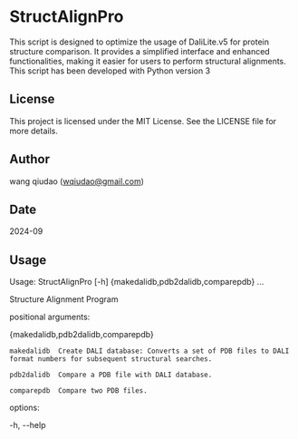 # StructAlignPro

This script is designed to optimize the usage of DaliLite.v5 for protein structure comparison.
It provides a simplified interface and enhanced functionalities, making it easier for users to perform structural alignments. This script has been developed with Python version 3
## License
This project is licensed under the MIT License. See the LICENSE file for more details.
## Author
wang qiudao (wqiudao@gmail.com)
## Date
2024-09
## Usage
Usage: StructAlignPro [-h] {makedalidb,pdb2dalidb,comparepdb} ...

Structure Alignment Program

positional arguments:

  {makedalidb,pdb2dalidb,comparepdb}
  
    makedalidb  Create DALI database: Converts a set of PDB files to DALI format numbers for subsequent structural searches.
    
    pdb2dalidb  Compare a PDB file with DALI database.
    
    comparepdb  Compare two PDB files.
    
options:

  -h, --help
